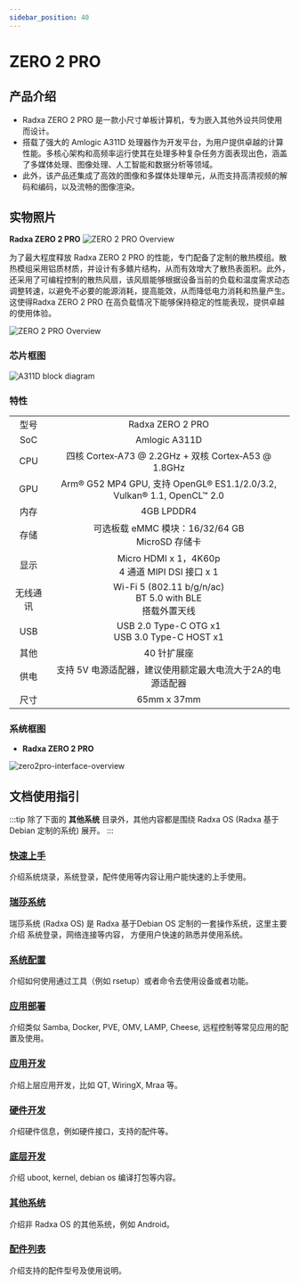 ```yaml
---
sidebar_position: 40
---
```


# ZERO 2 PRO

## 产品介绍

- Radxa ZERO 2 PRO 是一款小尺寸单板计算机，专为嵌入其他外设共同使用而设计。
- 搭载了强大的 Amlogic A311D 处理器作为开发平台，为用户提供卓越的计算性能。多核心架构和高频率运行使其在处理多种复杂任务方面表现出色，涵盖了多媒体处理、图像处理、人工智能和数据分析等领域。
- 此外，该产品还集成了高效的图像和多媒体处理单元，从而支持高清视频的解码和编码，以及流畅的图像渲染。

## 实物照片

**Radxa ZERO 2 PRO**
![ZERO 2 PRO Overview](/img/zero/zero2pro/zero2pro-mark.webp)

为了最大程度释放 Radxa ZERO 2 PRO 的性能，专门配备了定制的散热模组。散热模组采用铝质材质，并设计有多鳍片结构，从而有效增大了散热表面积。此外，还采用了可编程控制的散热风扇，该风扇能够根据设备当前的负载和温度需求动态调整转速，以避免不必要的能源消耗，提高能效，从而降低电力消耗和热量产生。这使得Radxa ZERO 2 PRO 在高负载情况下能够保持稳定的性能表现，提供卓越的使用体验。

<div className='img' style={{ transform: 'scale(.6)' }}>

![ZERO 2 PRO Overview](/img/zero/zero2pro/zero2pro-heatsink.webp)

</div>

### 芯片框图

![A311D block diagram](/img/zero/zero2pro/A311D-block-digram.webp)

### 特性

<table>
    <tr>
        <td align="center">型号</td>
        <td align="center">Radxa ZERO 2 PRO</td>
    </tr>
    <tr>
        <td align="center">SoC</td>
        <td colspan="2" align="center">Amlogic A311D</td>
    </tr>
    <tr>
        <td align="center">CPU</td>
        <td colspan="2" align="center">四核 Cortex‑A73 @ 2.2GHz + 双核 Cortex‑A53 @ 1.8GHz</td>
    </tr>
    <tr>
        <td align="center">GPU</td>
        <td colspan="2" align="center">Arm® G52 MP4 GPU, 支持 OpenGL® ES1.1/2.0/3.2, Vulkan® 1.1, OpenCL™ 2.0</td>
    </tr>
    <tr>
        <td align="center">内存</td>
        <td colspan="2" align="center">4GB LPDDR4</td>
    </tr>
    <tr>
        <td align="center">存储</td>
        <td align="center">可选板载 eMMC 模块：16/32/64 GB<br/>MicroSD 存储卡</td>
    </tr>
    <tr>
        <td align="center">显示</td>
        <td colspan="2" align="center">Micro HDMI x 1，4K60p<br/>4 通道 MIPI DSI 接口 x 1</td>
    </tr>
    <tr>
        <td align="center">无线通讯</td>
        <td align="center">Wi-Fi 5 (802.11 b/g/n/ac)<br/>BT 5.0 with BLE<br/>搭载外置天线</td>
    </tr>
    <tr>
        <td align="center">USB</td>
        <td colspan="2" align="center">USB 2.0 Type-C OTG x1<br/>USB 3.0 Type-C HOST x1</td>
    </tr>
    <tr>
        <td align="center">其他</td>
        <td colspan="2" align="center">40 针扩展座</td>
    </tr>
    <tr>
        <td align="center">供电</td>
        <td colspan="2" align="center">支持 5V 电源适配器，建议使用额定最大电流大于2A的电源适配器</td>
    </tr>
    <tr>
        <td align="center">尺寸</td>
        <td colspan="2" align="center">65mm x 37mm</td>
    </tr>
</table>

### 系统框图

- **Radxa ZERO 2 PRO**

![zero2pro-interface-overview](/img/zero/zero2pro/zero2pro-block-digram.webp)

## 文档使用指引

:::tip
除了下面的 **其他系统** 目录外，其他内容都是围绕 Radxa OS (Radxa 基于 Debian 定制的系统) 展开。
:::

### [快速上手](/zero/zero/getting-started)

介绍系统烧录，系统登录，配件使用等内容让用户能快速的上手使用。

### [瑞莎系统](/zero/zero/radxa-os)

瑞莎系统 (Radxa OS) 是 Radxa 基于Debian OS 定制的一套操作系统，这里主要介绍 系统登录，网络连接等内容，
方便用户快速的熟悉并使用系统。

### [系统配置](/zero/zero/os-config)

介绍如何使用通过工具（例如 rsetup）或者命令去使用设备或者功能。

### [应用部署](/zero/zero/apps-deployment)

介绍类似 Samba, Docker, PVE, OMV, LAMP, Cheese, 远程控制等常见应用的配置及使用。

### [应用开发](/zero/zero/app-development)

介绍上层应用开发，比如 QT, WiringX, Mraa 等。

### [硬件开发](/zero/zero/hardware-design)

介绍硬件信息，例如硬件接口，支持的配件等。

### [底层开发](/zero/zero/low-level-dev)

介绍 uboot, kernel, debian os 编译打包等内容。

### [其他系统](/zero/zero/other-os)

介绍非 Radxa OS 的其他系统，例如 Android。

### [配件列表](/zero/zero/accessories)

介绍支持的配件型号及使用说明。
